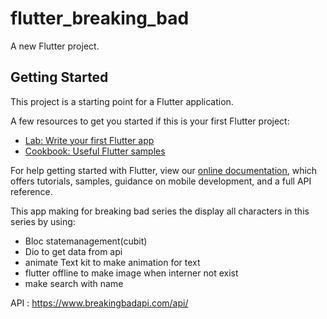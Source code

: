# flutter_breaking_bad

A new Flutter project.

## Getting Started

This project is a starting point for a Flutter application.

A few resources to get you started if this is your first Flutter project:

- [Lab: Write your first Flutter app](https://flutter.dev/docs/get-started/codelab)
- [Cookbook: Useful Flutter samples](https://flutter.dev/docs/cookbook)

For help getting started with Flutter, view our
[online documentation](https://flutter.dev/docs), which offers tutorials,
samples, guidance on mobile development, and a full API reference.


This app making for breaking bad series the display all characters in this series
by using:
 - Bloc statemanagement(cubit)
 - Dio to get data from api
 - animate Text kit  to make animation for text
 - flutter offline to make image when interner not exist
 - make search with name

API : https://www.breakingbadapi.com/api/
